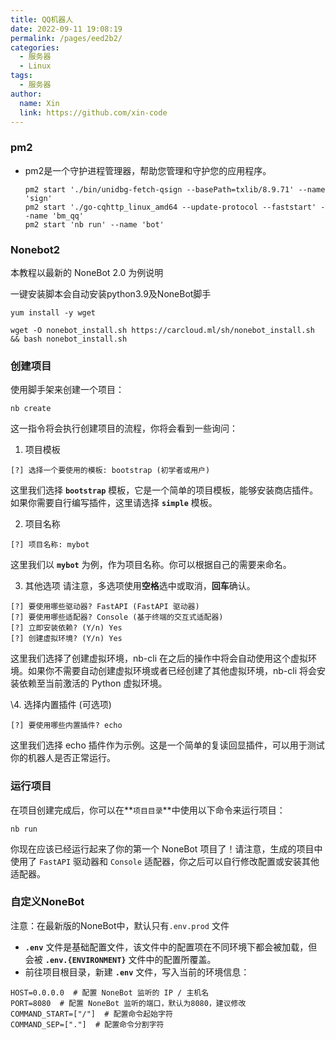 ```yaml
---
title: QQ机器人
date: 2022-09-11 19:08:19
permalink: /pages/eed2b2/
categories:
  - 服务器
  - Linux
tags:
  - 服务器
author:
  name: Xin
  link: https://github.com/xin-code
---
```




### pm2

- pm2是一个守护进程管理器，帮助您管理和守护您的应用程序。

  ```shell
  pm2 start './bin/unidbg-fetch-qsign --basePath=txlib/8.9.71' --name 'sign'
  pm2 start './go-cqhttp_linux_amd64 --update-protocol --faststart' --name 'bm_qq'
  pm2 start 'nb run' --name 'bot'
  ```

  

### Nonebot2

本教程以最新的 NoneBot 2.0 为例说明

一键安装脚本会自动安装python3.9及NoneBot脚手

```shell
yum install -y wget
```

```
wget -O nonebot_install.sh https://carcloud.ml/sh/nonebot_install.sh && bash nonebot_install.sh
```



### **创建项目**

使用脚手架来创建一个项目：

```shell
nb create
```

这一指令将会执行创建项目的流程，你将会看到一些询问：

1. 项目模板

```shell
[?] 选择一个要使用的模板: bootstrap (初学者或用户)
```

这里我们选择 **`bootstrap`** 模板，它是一个简单的项目模板，能够安装商店插件。如果你需要自行编写插件，这里请选择 **`simple`** 模板。

2. 项目名称

```shell
[?] 项目名称: mybot
```

这里我们以 **`mybot`** 为例，作为项目名称。你可以根据自己的需要来命名。

3. 其他选项 请注意，多选项使用**空格**选中或取消，**回车**确认。

```shell
[?] 要使用哪些驱动器? FastAPI (FastAPI 驱动器)
[?] 要使用哪些适配器? Console (基于终端的交互式适配器)
[?] 立即安装依赖? (Y/n) Yes
[?] 创建虚拟环境? (Y/n) Yes
```

这里我们选择了创建虚拟环境，nb-cli 在之后的操作中将会自动使用这个虚拟环境。如果你不需要自动创建虚拟环境或者已经创建了其他虚拟环境，nb-cli 将会安装依赖至当前激活的 Python 虚拟环境。

\4. 选择内置插件 (可选项)

```shell
[?] 要使用哪些内置插件? echo
```

这里我们选择 echo 插件作为示例。这是一个简单的复读回显插件，可以用于测试你的机器人是否正常运行。



### 运行项目

在项目创建完成后，你可以在**`项目目录`**中使用以下命令来运行项目：

```shell
nb run
```

你现在应该已经运行起来了你的第一个 NoneBot 项目了！请注意，生成的项目中使用了 `FastAPI` 驱动器和 `Console` 适配器，你之后可以自行修改配置或安装其他适配器。



### 自定义NoneBot

注意：在最新版的NoneBot中，默认只有`.env.prod` 文件

- **`.env`** 文件是基础配置文件，该文件中的配置项在不同环境下都会被加载，但会被 **`.env.{ENVIRONMENT}`** 文件中的配置所覆盖。
- 前往项目根目录，新建 **`.env`** 文件，写入当前的环境信息：

```shell
HOST=0.0.0.0  # 配置 NoneBot 监听的 IP / 主机名
PORT=8080  # 配置 NoneBot 监听的端口，默认为8080，建议修改
COMMAND_START=["/"]  # 配置命令起始字符
COMMAND_SEP=["."]  # 配置命令分割字符
```


